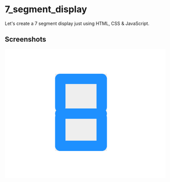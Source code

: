 # 7_segment_display
Let's create a 7 segment display just using HTML, CSS &amp; JavaScript.


## Screenshots

![App Screenshot](https://github.com/stunninghub/7_segment_display/blob/main/7_display.png)



